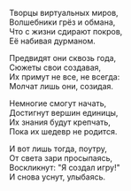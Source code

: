 Творцы виртуальных миров,  
Волшебники грёз и обмана,  
Что с жизни сдирают покров,  
Её набивая дурманом.

Предвидят они сквозь года,  
Сюжеты свои создавая,  
Их примут не все, не всегда:  
Молчат лишь они, созидая.

Немногие смогут начать,  
Достигнут вершин единицы,  
Их знания будут крепчать,  
Пока их шедевр не родится.

И вот лишь тогда, поутру,  
От света зари просыпаясь,  
Воскликнут: "Я создал игру!"  
И снова уснут, улыбаясь.
